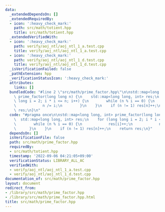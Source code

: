 ```yaml
---
data:
  _extendedDependsOn: []
  _extendedRequiredBy:
  - icon: ':heavy_check_mark:'
    path: src/math/totient.hpp
    title: src/math/totient.hpp
  _extendedVerifiedWith:
  - icon: ':heavy_check_mark:'
    path: verify/aoj_ntl/aoj_ntl_1_a.test.cpp
    title: verify/aoj_ntl/aoj_ntl_1_a.test.cpp
  - icon: ':heavy_check_mark:'
    path: verify/aoj_ntl/aoj_ntl_1_d.test.cpp
    title: verify/aoj_ntl/aoj_ntl_1_d.test.cpp
  _isVerificationFailed: false
  _pathExtension: hpp
  _verificationStatusIcon: ':heavy_check_mark:'
  attributes:
    links: []
  bundledCode: "#line 2 \"src/math/prime_factor.hpp\"\n\nstd::map<long long, int>\
    \ prime_factor(long long n) {\n    std::map<long long, int> res;\n    for (long\
    \ long i = 2; i * i <= n; i++) {\n        while (n % i == 0) {\n            res[i]++;\n\
    \            n /= i;\n        }\n    }\n    if (n != 1) res[n]++;\n    return\
    \ res;\n}\n"
  code: "#pragma once\n\nstd::map<long long, int> prime_factor(long long n) {\n  \
    \  std::map<long long, int> res;\n    for (long long i = 2; i * i <= n; i++) {\n\
    \        while (n % i == 0) {\n            res[i]++;\n            n /= i;\n  \
    \      }\n    }\n    if (n != 1) res[n]++;\n    return res;\n}"
  dependsOn: []
  isVerificationFile: false
  path: src/math/prime_factor.hpp
  requiredBy:
  - src/math/totient.hpp
  timestamp: '2022-09-06 04:21:05+09:00'
  verificationStatus: LIBRARY_ALL_AC
  verifiedWith:
  - verify/aoj_ntl/aoj_ntl_1_a.test.cpp
  - verify/aoj_ntl/aoj_ntl_1_d.test.cpp
documentation_of: src/math/prime_factor.hpp
layout: document
redirect_from:
- /library/src/math/prime_factor.hpp
- /library/src/math/prime_factor.hpp.html
title: src/math/prime_factor.hpp
---
```

